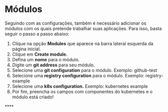 # Módulos

Seguindo com as configurações, também é necessário adicionar os módulos com os quais pretende trabalhar suas aplicações. Para isso, basta seguir o passo a passo abaixo:

1. Clique na opção **Modules** que aparece na barra lateral esquerda da página inicial. 
2. Clique em **Create module.** 
3. Defina um **nome** para o módulo.
4. Digite um **git address** para seu módulo.
5. Selecione uma **git configuration** para o módulo. Exemplo: github-test
6. Selecione uma **registry configuration** para o módulo. Exemplo: registry-example
7. Selecione uma **k8s configuration.** Exemplo: kubernetes example
8. Por fim, preencha os campos com componentes do kubernetes e o módulo está criado!

\*\*\*\*

